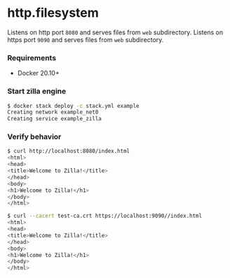 # http.filesystem
Listens on http port `8080` and serves files from `web` subdirectory.
Listens on https port `9090` and serves files from `web` subdirectory.

### Requirements
 - Docker 20.10+

### Start zilla engine
```bash
$ docker stack deploy -c stack.yml example
Creating network example_net0
Creating service example_zilla
```

### Verify behavior
```bash
$ curl http://localhost:8080/index.html
<html>
<head>
<title>Welcome to Zilla!</title>
</head>
<body>
<h1>Welcome to Zilla!</h1>
</body>
</html>
```
```bash
$ curl --cacert test-ca.crt https://localhost:9090//index.html
<html>
<head>
<title>Welcome to Zilla!</title>
</head>
<body>
<h1>Welcome to Zilla!</h1>
</body>
</html>
```
